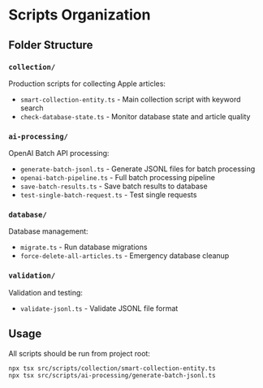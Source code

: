 # Scripts Organization

## Folder Structure

### `collection/`
Production scripts for collecting Apple articles:
- `smart-collection-entity.ts` - Main collection script with keyword search
- `check-database-state.ts` - Monitor database state and article quality

### `ai-processing/`
OpenAI Batch API processing:
- `generate-batch-jsonl.ts` - Generate JSONL files for batch processing
- `openai-batch-pipeline.ts` - Full batch processing pipeline
- `save-batch-results.ts` - Save batch results to database
- `test-single-batch-request.ts` - Test single requests

### `database/`
Database management:
- `migrate.ts` - Run database migrations
- `force-delete-all-articles.ts` - Emergency database cleanup

### `validation/`
Validation and testing:
- `validate-jsonl.ts` - Validate JSONL file format

## Usage

All scripts should be run from project root:
```bash
npx tsx src/scripts/collection/smart-collection-entity.ts
npx tsx src/scripts/ai-processing/generate-batch-jsonl.ts
```
